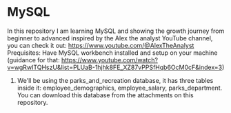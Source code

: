 # MySQL
In this repository I am learning MySQL and showing the growth journey from beginner to advanced inspired by the Alex the analyst YouTube channel, you can check it out: https://www.youtube.com/@AlexTheAnalyst
Prequisites: Have MySQL workbench installed and setup on your machine (guidance for that: https://www.youtube.com/watch?v=wgRwITQHszU&list=PLUaB-1hjhk8FE_XZ87vPPSfHqb6OcM0cF&index=3)

1. We'll be using the parks_and_recreation database, it has three tables inside it: employee_demographics, employee_salary, parks_department. You can download this database from the attachments on this repository.
